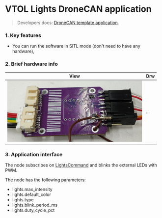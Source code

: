# VTOL Lights DroneCAN application

> Developers docs: [DroneCAN template application](https://github.com/RaccoonlabDev/mini_v2_node/wiki/dronecan).

### 1. Key features

- You can run the software in SITL mode (don't need to have any hardware),

### 2. Brief hardware info

| View | Drw |
| ---- | ------ |
| <img src="assets/view.png" alt="drawing" height="200"> | ... |

### 3. Application interface

The node subscribes on [LightsCommand](https://dronecan.github.io/Specification/7._List_of_standard_data_types/#lightscommand) and blinks the external LEDs with PWM.

The node has the following parameters:
- lights.max_intensity
- lights.default_color
- lights.type
- lights.blink_period_ms
- lights.duty_cycle_pct
